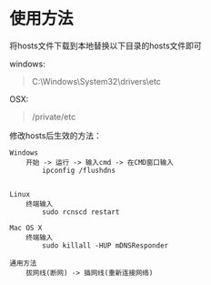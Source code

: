 # 使用方法

将hosts文件下载到本地替换以下目录的hosts文件即可

windows:

>C:\Windows\System32\drivers\etc

OSX:

>/private/etc

修改hosts后生效的方法：

	Windows
		开始 -> 运行 -> 输入cmd -> 在CMD窗口输入
			ipconfig /flushdns


	Linux
		终端输入
			sudo rcnscd restart

	Mac OS X
		终端输入
			sudo killall -HUP mDNSResponder

	通用方法
		拔网线(断网) -> 插网线(重新连接网络)
